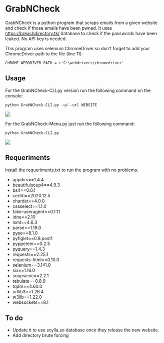 # GrabNCheck
GrabNCheck is a python program that scraps emails from a given website and check if those emails have been pwned. It uses https://breachdirectory.tk/ database to check if the passwords have been leaked. No API key is needed.

This program uses selenium ChromeDriver so don't forget to add your ChromeDriver path to the file (line 11):

```CHROME_WEBDRIVER_PATH = r'C:\webdrivers\chromedriver'```

## **Usage**

For the GrabNCheck-CLI.py version run the following command on the console:

```python GrabNCheck-CLI.py -u/--url WEBSITE```

<img src="./GrabNCheck-CLI.png">

For the GrabNCheck-Menu.py just run the following command:

```python GrabNCheck-CLI.py```

<img src="./GrabNCheck-Menu.png">

## **Requeriments**

Install the requeriments.txt to run the program with no problems.

* appdirs==1.4.4
* beautifulsoup4==4.9.3
* bs4==0.0.1
* certifi==2020.12.5
* chardet==4.0.0
* cssselect==1.1.0
* fake-useragent==0.1.11
* idna==2.10
* lxml==4.6.3
* parse==1.19.0
* pyee==8.1.0
* pyfiglet==0.8.post1
* pyppeteer==0.2.5
* pyquery==1.4.3
* requests==2.25.1
* requests-html==0.10.0
* selenium==3.141.0
* six==1.16.0
* soupsieve==2.2.1
* tabulate==0.8.9
* tqdm==4.60.0
* urllib3==1.26.4
* w3lib==1.22.0
* websockets==8.1

## **To do**

* Update it to use scylla.so database once they release the new website.
* Add directory brute forcing
